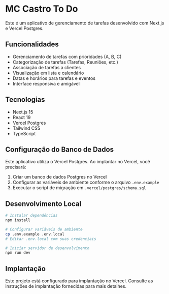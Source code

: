 # MC Castro To Do

Este é um aplicativo de gerenciamento de tarefas desenvolvido com Next.js e Vercel Postgres.

## Funcionalidades

- Gerenciamento de tarefas com prioridades (A, B, C)
- Categorização de tarefas (Tarefas, Reuniões, etc.)
- Associação de tarefas a clientes
- Visualização em lista e calendário
- Datas e horários para tarefas e eventos
- Interface responsiva e amigável

## Tecnologias

- Next.js 15
- React 19
- Vercel Postgres
- Tailwind CSS
- TypeScript

## Configuração do Banco de Dados

Este aplicativo utiliza o Vercel Postgres. Ao implantar no Vercel, você precisará:

1. Criar um banco de dados Postgres no Vercel
2. Configurar as variáveis de ambiente conforme o arquivo `.env.example`
3. Executar o script de migração em `.vercel/postgres/schema.sql`

## Desenvolvimento Local

```bash
# Instalar dependências
npm install

# Configurar variáveis de ambiente
cp .env.example .env.local
# Editar .env.local com suas credenciais

# Iniciar servidor de desenvolvimento
npm run dev
```

## Implantação

Este projeto está configurado para implantação no Vercel. Consulte as instruções de implantação fornecidas para mais detalhes.
